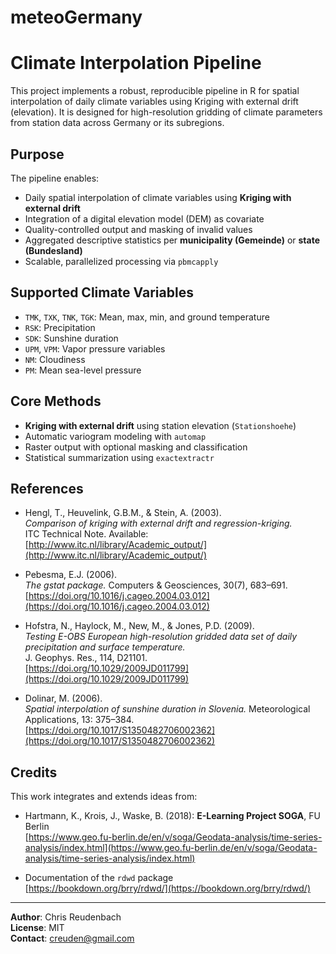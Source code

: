# meteoGermany

# Climate Interpolation Pipeline

This project implements a robust, reproducible pipeline in R for spatial interpolation of daily climate variables using Kriging with external drift (elevation). It is designed for high-resolution gridding of climate parameters from station data across Germany or its subregions.

## Purpose

The pipeline enables:

- Daily spatial interpolation of climate variables using **Kriging with external drift**
- Integration of a digital elevation model (DEM) as covariate
- Quality-controlled output and masking of invalid values
- Aggregated descriptive statistics per **municipality (Gemeinde)** or **state (Bundesland)**
- Scalable, parallelized processing via `pbmcapply`

## Supported Climate Variables

- `TMK`, `TXK`, `TNK`, `TGK`: Mean, max, min, and ground temperature  
- `RSK`: Precipitation  
- `SDK`: Sunshine duration  
- `UPM`, `VPM`: Vapor pressure variables  
- `NM`: Cloudiness  
- `PM`: Mean sea-level pressure

## Core Methods

- **Kriging with external drift** using station elevation (`Stationshoehe`)
- Automatic variogram modeling with `automap`
- Raster output with optional masking and classification
- Statistical summarization using `exactextractr`

## References

- Hengl, T., Heuvelink, G.B.M., & Stein, A. (2003).  
  *Comparison of kriging with external drift and regression-kriging.*  
  ITC Technical Note. Available: [http://www.itc.nl/library/Academic_output/](http://www.itc.nl/library/Academic_output/)

- Pebesma, E.J. (2006).  
  *The gstat package.* Computers & Geosciences, 30(7), 683–691.  
  [https://doi.org/10.1016/j.cageo.2004.03.012](https://doi.org/10.1016/j.cageo.2004.03.012)

- Hofstra, N., Haylock, M., New, M., & Jones, P.D. (2009).  
  *Testing E-OBS European high-resolution gridded data set of daily precipitation and surface temperature.*  
  J. Geophys. Res., 114, D21101.  
  [https://doi.org/10.1029/2009JD011799](https://doi.org/10.1029/2009JD011799)

- Dolinar, M. (2006).  
  *Spatial interpolation of sunshine duration in Slovenia.* Meteorological Applications, 13: 375–384.  
  [https://doi.org/10.1017/S1350482706002362](https://doi.org/10.1017/S1350482706002362)

## Credits

This work integrates and extends ideas from:

- Hartmann, K., Krois, J., Waske, B. (2018): **E-Learning Project SOGA**, FU Berlin  
  [https://www.geo.fu-berlin.de/en/v/soga/Geodata-analysis/time-series-analysis/index.html](https://www.geo.fu-berlin.de/en/v/soga/Geodata-analysis/time-series-analysis/index.html)

- Documentation of the `rdwd` package  
  [https://bookdown.org/brry/rdwd/](https://bookdown.org/brry/rdwd/)

---

**Author**: Chris Reudenbach  
**License**: MIT  
**Contact**: creuden@gmail.com
